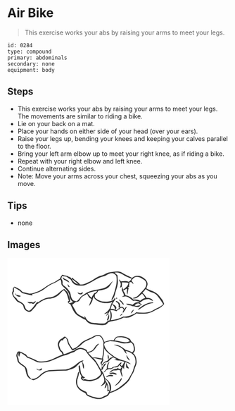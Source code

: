 # Air Bike
> This exercise works your abs by raising your arms to meet your legs.

``` 
id: 0284 
type: compound 
primary: abdominals 
secondary: none 
equipment: body 
``` 

## Steps

 - This exercise works your abs by raising your arms to meet your legs. The movements are similar to riding a bike.
 - Lie on your back on a mat.
 - Place your hands on either side of your head (over your ears).
 - Raise your legs up, bending your knees and keeping your calves parallel to the floor.
 - Bring your left arm elbow up to meet your right knee, as if riding a bike.
 - Repeat with your right elbow and left knee.
 - Continue alternating sides.
 - Note: Move your arms across your chest, squeezing your abs as you move.

## Tips

 - none

## Images

<svg width="277pt" height="125pt" viewBox="0 0 277 125" xmlns="http://www.w3.org/2000/svg">
  <g fill="#FFF">
    <path d="M0 0h277v125H0V0m175.92 24.34c-6.01.32-10.65 4.8-16.41 6.06-7.12 1.77-12.57 6.86-18.95 10.13-5.38 2.11-10.6 5.59-16.64 4.83-3.46-4.92-9.43-7.09-13.08-11.73-.55.68-1.01 1.42-1.55 2.1-1-1.6-2.02-3.67-4.34-3.27-3.23-2.82-7.7-1.76-11.24-3.75-1.99 2.01-3.26 4.52-4.12 7.19-4.19 1.46-7.2 5.06-11.52 6.29-9.02 3.34-15.93 10.38-24.55 14.43-5.1 1.68-10.04 4.35-15.53 4.32-3.42-.54-6.68-1.84-10.13-2.25-2.69-.32-3.91-3.07-5.93-4.51-3.1-1.98-6.32-3.81-9.79-5.07-2.79 1.27-3.25 4.13-2.73 6.89-.9 1.77-2.04 3.78-1.07 5.78.86 4.45 4.37 7.41 6.9 10.92 2.64 3.33 7.33 3.76 10.21 6.84 2.57 1.97 1.7 5.79 3.94 7.99 2.31 2.71 5.88 5.12 9.6 4.17 1.73-.34 2.75-1.9 3.84-3.13 2.4-3 5.69-5.39 7.01-9.14 6.28-4.03 12.47-9.03 20.15-9.84 5.54-.04 11.03-1.82 15.59-4.96 4-2.67 6.51-6.96 10.43-9.73 6.33 4.33 6.62 12.41 9.2 18.91-.46-.11-1.38-.32-1.84-.43.05 1.35.1 2.7.14 4.05.92-1.1 2.01-2.03 3.3-2.68.64-5.06-1.88-10.16-3.59-14.91-1.04-3.09-4.45-4.25-6.06-6.93-3.29 1.59-6.23 3.78-8.85 6.32-3.94 3.82-8.88 6.66-14.23 7.9-8.06.04-15.48 3.96-21.81 8.65-.25-.26-.75-.77-.99-1.03-5.02 4.8-7.6 12.13-14.16 15.19-1.79-.23-3.6-.89-4.87-2.23-2.33-2.3-2.41-5.87-4.24-8.49-2.3-2.56-5.28-4.42-8.41-5.79-2.72-.84-3.1-4.13-5.36-5.55-3.36-2.21-6-7.28-2.94-10.75-.23-2.28-.27-4.56-.07-6.84 2.97 1.53 5.83 3.29 8.72 4.97 2.55 1.54 4.07 4.67 7.18 5.28 5.17 1.18 10.29 2.57 15.5 3.56-.14-.48-.41-1.45-.55-1.94 7.14-1.98 14.42-4.15 20.44-8.64 5.21-3.98 10.58-7.86 16.71-10.32 4.07-1.54 7.42-4.36 11.28-6.3 2.32 3.12.31 7.53 3.02 10.49 3.91 4.12 8.83 7.63 11.07 13.04 1.37 2.91 1.12 6.29 2.59 9.17.9 2.33 2.96 3.82 4.61 5.59-2.39 1.28-5.05 1.66-7.6 2.46.75.32 2.23.98 2.97 1.3 3.69 6.47 5.76 14.49 12.19 18.94 4.51 2.74 9.04 5.51 13.89 7.62 2.18 3.16 5.2 5.89 8.92 7.04 3.89 1.07 7.98.8 11.95 1.39 4.24.49 8.63 1.22 12.83.09 2.44-.64 3.7-3 5.52-4.52 4.47-1.85 9.35-2.16 14.03-3.16 4.05-1.06 7.95-2.69 11.63-4.68 4.1.24 8.58.8 12.29-1.38 3.21-1.96 6.92-3.16 9.66-5.84 5.61 1.03 11.34.71 17 .41 6.75-.73 12.57-4.36 18.43-7.46 4.72-1.8 8.84-4.92 11.97-8.87-1.25-2.68-1.98-5.67-3.9-7.99-3.21-3.8-5.92-8.2-10.28-10.82-4.92-3.64-11.1-4.72-16.33-7.79.87-2.34 1.82-4.69 2.2-7.17-.18-4.88-3.8-8.8-7.81-11.15-5.39-4.09-13.65-4.27-18.62.6-5.61-3.18-11.7-5.44-17.12-8.97-6.07-3.49-13.17-1.27-19.7-.9M13.58 62.37c2.2 2.23 6.38 5.8 9.27 2.78-2.43-1.6-5.47-1.69-8.17-2.6-.16-.75-.49-2.25-.66-3.01-.15.94-.29 1.89-.44 2.83M43.85 76.2c-3.05-1.92-6.38-.08-9.63-1.51 1.22 2.64 3.94 3.32 6.59 2.57 1.02.47 2.06.93 3.1 1.38 2.27-1.1 3.98-3.03 4.87-5.37-1.72.84-3.32 1.89-4.93 2.93z"/>
    <path d="M182.82 25.26c5.08-1.1 10.17.54 14.34 3.43 4.68 3 9.82 5.1 15.08 6.82-1.7 1.91-3.16 4.14-5.53 5.28-4.11-2.13-8.76-.86-13.15-.92-1.01-1.22-2.04-2.48-3.56-3.08.9 2.13 2.2 4.07 3.03 6.23.98 2.69-.51 5.36-1 7.98 1-.61 2.01-1.23 3.01-1.86.15 1.97.67 3.96-.05 5.9 1.75 2.86 3.24 5.89 4.06 9.17-1.35.77-2.75 1.45-4.09 2.23 3.21-.23 6.59-1.58 9.68-.03 3.88 1.53 6.69 4.69 10.08 6.99 3.42-1.21 6.93.9 10.41.99-.51.33-1.53.99-2.05 1.32-3.8-.57-6.91 1.84-9.56 4.21-3.55-1.32-7.34-1.85-11.12-1.78 2.73 2.96 7.33 1.97 10.55 4.17 3.41-.29 6.57 1.38 9.96 1.37 1.96-.16 3.32-1.91 4.95-2.79-3.71-.28-7.31 1.74-10.99.22 1.69-2.11 3.97-3.48 6.69-3.71 1.96 1.26 3.85 2.91 6.33 2.89-1.35-1.55-3-2.76-4.72-3.87 2.84-1.12 5.02-3.32 7.64-4.79 2.6-.97 5.39-1.54 8.16-1.58 2.75.63 5.02 2.39 7.47 3.69-1.21-4.8-6.82-5.47-10.96-5.61-2.13-3.03-3.83-6.53-7.26-8.34 2.07-2.14 4-4.39 5.78-6.77 3.35 2.62 7.03 4.91 11.16 6.06 3.22.85 6.1 2.76 8.38 5.16 3.69 4.7 7.26 9.5 10.22 14.71-4.01 4.37-9.7 6.12-14.75 8.82-8.97 6.61-20.88 6.23-31.38 4.8-1 .95-1.92 2-3.08 2.77-5.96 2.41-11.98 5.33-18.6 4.66-6.78 3.31-14.01 5.71-21.6 6.19 2.57-5.49 2.39-12.03-.82-17.23 3.63-.22 7.16.6 10.5 1.97 1-1 1.99-2 2.99-3 .5-.08 1.5-.23 2-.31.93-2.32 3-2.96 5.31-2.57.77 1.11 1.56 2.21 2.33 3.33-.94 1.65-2.5 3.4-1.49 5.41 2.53-3.41 4.87-7 6.76-10.81-1.81.99-3.91 2.19-4.08 4.52-1.21-1.71-2.21-4.56-4.75-4.3-.73.09-2.19.28-2.92.37-.11-2.63.45-6.06-2.14-7.72-1.59-1.1-3.42-3.48-5.44-1.84 1.71 1.57 4.27 2.61 4.95 5.03.71 1.75.13 3.66.04 5.46.7.03 2.09.07 2.79.09-2.13 1.18-4.44 2.21-5.73 4.4-3.41-1.33-6.94-2.49-10.66-2.18.96-2.52 1.77-5.09 2.46-7.69 2.34 2.08 4.57 4.37 4.97 7.64.74 3.25 3.14-1.19 2.25-2.66-.95-3.01-4.08-4.56-6.91-5.34 1.85-3.04 3.92-5.93 5.76-8.97-.51-.69-1.53-2.06-2.04-2.74 1.23 3.12-2.11 4.88-4.4 5.83-9.66 3.19-22.01 2.5-29.04-5.69.11-1.71.27-3.42.42-5.13 2.49-1.26 4.41-3.42 5.39-6.03 6.42-1.27 13.77-1.55 18.56-6.65 2.28-3.35 4.71-6.63 6.51-10.28-4.81 4.86-9.33 10.48-16.09 12.7-10.72 3.08-23.05 2.72-32.21 9.94-2.91 1.98-6.12 3.75-8.15 6.73-1.47 2.24-3.38 4.11-5.59 5.62-2.61-.71-5.94-.92-7.23-3.75-3.06-4.12-2.03-9.77-5.05-13.89-2.28-3.08-4.75-6.12-7.94-8.3-1.68-1.27-4.01-2.7-3.54-5.18.38-2.64-.26-5.18-2.08-7.17.3-1.57.61-3.15 1.21-4.63 2.55.16 5.11.39 7.62.89 2.29 1.74 4.59 3.48 7.11 4.91 1.68 2.29 2.46 5.32 5.01 6.92 4.76 4.33 11.59 3.26 17.47 3.1 10.29-2.98 18.68-10.21 28.63-14 3.62-1.41 7.7-1.72 10.91-4.09 3.58-2.18 8.71-4.23 12.46-1.31 1.57 1.05 3.31 2.32 3.52 4.37 1.6 10.41-1.81 20.63-4.79 30.46-1.17 3.34-3.55 6.27-3.6 9.95 3.12-2.69 5-6.53 5.92-10.5 1.86-7.23 5.12-14.27 5.01-21.86-.25-3.47-.67-6.93-.73-10.41-1.7-1.4-3.33-2.88-4.97-4.34M99.67 38.53c1.85 1.46 3.85 2.75 6.08 3.56-1.77-5.48-8.46-4.97-11.35-9.21.07 3.01 2.34 5.25 5.27 5.65m2.72 6.36c.46 1.42.97 2.83 1.51 4.22.63.17 1.89.53 2.52.7-1.07-1.84-2.24-3.7-4.03-4.92m17.26 13.95c1.32 4.39 9.18 5.09 9.06-.4-1.54.65-3.04 1.36-4.55 2.07-1.48-.62-2.98-1.19-4.51-1.67m65.9 9.08c-.35 1.41.17 1.97 1.55 1.69.32-1.38-.19-1.95-1.55-1.69m4.02 2.92c2.07 2.51 4.68 4.55 6.46 7.31.49 1.36 1.91 1.13 3.05 1.2-2.51-3.44-5.01-7.59-9.51-8.51m32.55 17.61c1.32-.37 2.71-.64 3.85-1.47 6.68-4.66 13.82-9.57 22.26-9.94.16-.35.48-1.03.64-1.37-10.35-.18-19.72 5.64-26.75 12.78m-11.64 6.51c2.39-1.76 4.26-4.15 5.31-6.94-2.63 1.5-4.73 3.91-5.31 6.94m-18.56 4.03c2.22-.71 3.91-2.35 4.75-4.53-2 1.02-3.78 2.47-4.75 4.53z"/>
    <path d="M211.43 39.18c2.18-3.25 5.15-7.06 9.53-6.7 4.97-.12 9.08 3 12.97 5.67 1.63 1.5 3.24 3.49 3.06 5.85.3 4.72-2.97 8.67-6.09 11.83-3.37 2.96-5.85 6.83-9.47 9.52-2.37 1.93-5.67 1.92-8.13 3.71 6.71 1.31 11.81-3.98 16.19-8.18 2.65 1.76 4.1 4.62 5.57 7.33-3.15.94-6.03 2.57-8.45 4.78-3.04-1.44-6.35-2.39-9.75-2.05-2.53.66-3.89-1.96-5.66-3.21-2.85-2.04-6.18-3.45-9.65-3.97-.86-2.92-2.15-5.73-4.26-7.96a36.74 36.74 0 0 0 5.86-3.31c.42.54.84 1.09 1.26 1.64-1.15 2.82-.68 5.83.29 8.61.61-3.68 1.07-7.4 2.12-11.01-.43-.72-.85-1.45-1.26-2.19l2.25.31c-.53-2.92-.17-5.88.71-8.69.77.06 2.31.17 3.08.23.98 1.16 1.92 2.5 3.58 2.67-.79-1.95-2.05-3.65-3.75-4.88zM110.01 35.88c3.58 3.06 7.67 5.63 10.68 9.31-4.79-1.42-8.9-4.45-10.68-9.31z"/>
    <path d="M195.22 41.9c3.78-.12 7.57.09 11.3.75-.63 5.2-4.95 8.62-8.92 11.46-.74-1.84-1.53-3.64-2.4-5.42.22-2.26.24-4.53.02-6.79zM136.96 60.48c5.12-2.44 10.73-3.62 16.32-4.44-1.27 1.58-2.21 4.13-4.68 3.84-2 2.54-3.81 5.24-5.09 8.22-2.48-2.28-4.56-4.93-6.55-7.62z"/>
    <path d="M128.02 65.78c2.64-1.58 5.46-2.83 8.12-4.37 1.29 3.78 3.64 7.13 7.37 8.82-1.53 3.95-3.32 7.81-4.36 11.93 4.08-4.39 7.1-10.3 7.18-16.38 2.96 6.07 9.44 9.23 15.74 10.65 5.78 1.01 12.06 1.17 17.38-1.71-2.68 3.24-3.5 7.37-4.91 11.21-2.13 4.07-5.81 7.02-9.57 9.53 2.67-.1 5.05-1.26 7-3.09-1.42 2.19-2.78 4.43-3.88 6.8 3.48-1.99 4.72-5.96 6.86-9.1 1.1 5.72 2.22 12.43-1.72 17.37-.56-.47-1.1-.96-1.63-1.45 2.55-3.1 2.24-7.18 1.4-10.84-.65 3.77-2.04 7.33-3.17 10.96l2.11.39c-1.79 1.89-3.55 4.12-6.09 4.99-5.17.76-10.4-.08-15.58-.47-3.9-.4-8.13-.44-11.33-3.06-3.71-1.92-5.21-5.94-7.28-9.29.01.91.02 2.72.03 3.62-4.47-3.7-11.14-4.55-14.24-9.88-2.39-4.2-4.65-8.49-7.14-12.64 2.12-1.16 3.94-2.75 5.67-4.42 2.16-.28 4.65-.33 6.3-1.96 1.85-2.58 2.94-5.83 5.74-7.61z"/>
  </g>
  <g fill="#333">
    <path d="M175.92 24.34c6.53-.37 13.63-2.59 19.7.9 5.42 3.53 11.51 5.79 17.12 8.97 4.97-4.87 13.23-4.69 18.62-.6 4.01 2.35 7.63 6.27 7.81 11.15-.38 2.48-1.33 4.83-2.2 7.17 5.23 3.07 11.41 4.15 16.33 7.79 4.36 2.62 7.07 7.02 10.28 10.82 1.92 2.32 2.65 5.31 3.9 7.99-3.13 3.95-7.25 7.07-11.97 8.87-5.86 3.1-11.68 6.73-18.43 7.46-5.66.3-11.39.62-17-.41-2.74 2.68-6.45 3.88-9.66 5.84-3.71 2.18-8.19 1.62-12.29 1.38-3.68 1.99-7.58 3.62-11.63 4.68-4.68 1-9.56 1.31-14.03 3.16-1.82 1.52-3.08 3.88-5.52 4.52-4.2 1.13-8.59.4-12.83-.09-3.97-.59-8.06-.32-11.95-1.39-3.72-1.15-6.74-3.88-8.92-7.04-4.85-2.11-9.38-4.88-13.89-7.62-6.43-4.45-8.5-12.47-12.19-18.94-.74-.32-2.22-.98-2.97-1.3 2.55-.8 5.21-1.18 7.6-2.46-1.65-1.77-3.71-3.26-4.61-5.59-1.47-2.88-1.22-6.26-2.59-9.17-2.24-5.41-7.16-8.92-11.07-13.04-2.71-2.96-.7-7.37-3.02-10.49-3.86 1.94-7.21 4.76-11.28 6.3-6.13 2.46-11.5 6.34-16.71 10.32-6.02 4.49-13.3 6.66-20.44 8.64.14.49.41 1.46.55 1.94-5.21-.99-10.33-2.38-15.5-3.56-3.11-.61-4.63-3.74-7.18-5.28-2.89-1.68-5.75-3.44-8.72-4.97-.2 2.28-.16 4.56.07 6.84-3.06 3.47-.42 8.54 2.94 10.75 2.26 1.42 2.64 4.71 5.36 5.55 3.13 1.37 6.11 3.23 8.41 5.79 1.83 2.62 1.91 6.19 4.24 8.49 1.27 1.34 3.08 2 4.87 2.23 6.56-3.06 9.14-10.39 14.16-15.19.24.26.74.77.99 1.03 6.33-4.69 13.75-8.61 21.81-8.65 5.35-1.24 10.29-4.08 14.23-7.9 2.62-2.54 5.56-4.73 8.85-6.32 1.61 2.68 5.02 3.84 6.06 6.93 1.71 4.75 4.23 9.85 3.59 14.91-1.29.65-2.38 1.58-3.3 2.68-.04-1.35-.09-2.7-.14-4.05.46.11 1.38.32 1.84.43-2.58-6.5-2.87-14.58-9.2-18.91-3.92 2.77-6.43 7.06-10.43 9.73-4.56 3.14-10.05 4.92-15.59 4.96-7.68.81-13.87 5.81-20.15 9.84-1.32 3.75-4.61 6.14-7.01 9.14-1.09 1.23-2.11 2.79-3.84 3.13-3.72.95-7.29-1.46-9.6-4.17-2.24-2.2-1.37-6.02-3.94-7.99-2.88-3.08-7.57-3.51-10.21-6.84-2.53-3.51-6.04-6.47-6.9-10.92-.97-2 .17-4.01 1.07-5.78-.52-2.76-.06-5.62 2.73-6.89 3.47 1.26 6.69 3.09 9.79 5.07 2.02 1.44 3.24 4.19 5.93 4.51 3.45.41 6.71 1.71 10.13 2.25 5.49.03 10.43-2.64 15.53-4.32 8.62-4.05 15.53-11.09 24.55-14.43 4.32-1.23 7.33-4.83 11.52-6.29.86-2.67 2.13-5.18 4.12-7.19 3.54 1.99 8.01.93 11.24 3.75 2.32-.4 3.34 1.67 4.34 3.27.54-.68 1-1.42 1.55-2.1 3.65 4.64 9.62 6.81 13.08 11.73 6.04.76 11.26-2.72 16.64-4.83 6.38-3.27 11.83-8.36 18.95-10.13 5.76-1.26 10.4-5.74 16.41-6.06m6.9.92c1.64 1.46 3.27 2.94 4.97 4.34.06 3.48.48 6.94.73 10.41.11 7.59-3.15 14.63-5.01 21.86-.92 3.97-2.8 7.81-5.92 10.5.05-3.68 2.43-6.61 3.6-9.95 2.98-9.83 6.39-20.05 4.79-30.46-.21-2.05-1.95-3.32-3.52-4.37-3.75-2.92-8.88-.87-12.46 1.31-3.21 2.37-7.29 2.68-10.91 4.09-9.95 3.79-18.34 11.02-28.63 14-5.88.16-12.71 1.23-17.47-3.1-2.55-1.6-3.33-4.63-5.01-6.92-2.52-1.43-4.82-3.17-7.11-4.91-2.51-.5-5.07-.73-7.62-.89-.6 1.48-.91 3.06-1.21 4.63 1.82 1.99 2.46 4.53 2.08 7.17-.47 2.48 1.86 3.91 3.54 5.18 3.19 2.18 5.66 5.22 7.94 8.3 3.02 4.12 1.99 9.77 5.05 13.89 1.29 2.83 4.62 3.04 7.23 3.75 2.21-1.51 4.12-3.38 5.59-5.62 2.03-2.98 5.24-4.75 8.15-6.73 9.16-7.22 21.49-6.86 32.21-9.94 6.76-2.22 11.28-7.84 16.09-12.7-1.8 3.65-4.23 6.93-6.51 10.28-4.79 5.1-12.14 5.38-18.56 6.65-.98 2.61-2.9 4.77-5.39 6.03-.15 1.71-.31 3.42-.42 5.13 7.03 8.19 19.38 8.88 29.04 5.69 2.29-.95 5.63-2.71 4.4-5.83.51.68 1.53 2.05 2.04 2.74-1.84 3.04-3.91 5.93-5.76 8.97 2.83.78 5.96 2.33 6.91 5.34.89 1.47-1.51 5.91-2.25 2.66-.4-3.27-2.63-5.56-4.97-7.64-.69 2.6-1.5 5.17-2.46 7.69 3.72-.31 7.25.85 10.66 2.18 1.29-2.19 3.6-3.22 5.73-4.4-.7-.02-2.09-.06-2.79-.09.09-1.8.67-3.71-.04-5.46-.68-2.42-3.24-3.46-4.95-5.03 2.02-1.64 3.85.74 5.44 1.84 2.59 1.66 2.03 5.09 2.14 7.72.73-.09 2.19-.28 2.92-.37 2.54-.26 3.54 2.59 4.75 4.3.17-2.33 2.27-3.53 4.08-4.52-1.89 3.81-4.23 7.4-6.76 10.81-1.01-2.01.55-3.76 1.49-5.41-.77-1.12-1.56-2.22-2.33-3.33-2.31-.39-4.38.25-5.31 2.57-.5.08-1.5.23-2 .31-1 1-1.99 2-2.99 3-3.34-1.37-6.87-2.19-10.5-1.97 3.21 5.2 3.39 11.74.82 17.23 7.59-.48 14.82-2.88 21.6-6.19 6.62.67 12.64-2.25 18.6-4.66 1.16-.77 2.08-1.82 3.08-2.77 10.5 1.43 22.41 1.81 31.38-4.8 5.05-2.7 10.74-4.45 14.75-8.82-2.96-5.21-6.53-10.01-10.22-14.71-2.28-2.4-5.16-4.31-8.38-5.16-4.13-1.15-7.81-3.44-11.16-6.06a70.248 70.248 0 0 1-5.78 6.77c3.43 1.81 5.13 5.31 7.26 8.34 4.14.14 9.75.81 10.96 5.61-2.45-1.3-4.72-3.06-7.47-3.69-2.77.04-5.56.61-8.16 1.58-2.62 1.47-4.8 3.67-7.64 4.79 1.72 1.11 3.37 2.32 4.72 3.87-2.48.02-4.37-1.63-6.33-2.89-2.72.23-5 1.6-6.69 3.71 3.68 1.52 7.28-.5 10.99-.22-1.63.88-2.99 2.63-4.95 2.79-3.39.01-6.55-1.66-9.96-1.37-3.22-2.2-7.82-1.21-10.55-4.17 3.78-.07 7.57.46 11.12 1.78 2.65-2.37 5.76-4.78 9.56-4.21.52-.33 1.54-.99 2.05-1.32-3.48-.09-6.99-2.2-10.41-.99-3.39-2.3-6.2-5.46-10.08-6.99-3.09-1.55-6.47-.2-9.68.03 1.34-.78 2.74-1.46 4.09-2.23-.82-3.28-2.31-6.31-4.06-9.17.72-1.94.2-3.93.05-5.9-1 .63-2.01 1.25-3.01 1.86.49-2.62 1.98-5.29 1-7.98-.83-2.16-2.13-4.1-3.03-6.23 1.52.6 2.55 1.86 3.56 3.08 4.39.06 9.04-1.21 13.15.92 2.37-1.14 3.83-3.37 5.53-5.28-5.26-1.72-10.4-3.82-15.08-6.82-4.17-2.89-9.26-4.53-14.34-3.43m28.61 13.92c1.7 1.23 2.96 2.93 3.75 4.88-1.66-.17-2.6-1.51-3.58-2.67-.77-.06-2.31-.17-3.08-.23-.88 2.81-1.24 5.77-.71 8.69l-2.25-.31c.41.74.83 1.47 1.26 2.19-1.05 3.61-1.51 7.33-2.12 11.01-.97-2.78-1.44-5.79-.29-8.61-.42-.55-.84-1.1-1.26-1.64a36.74 36.74 0 0 1-5.86 3.31c2.11 2.23 3.4 5.04 4.26 7.96 3.47.52 6.8 1.93 9.65 3.97 1.77 1.25 3.13 3.87 5.66 3.21 3.4-.34 6.71.61 9.75 2.05 2.42-2.21 5.3-3.84 8.45-4.78-1.47-2.71-2.92-5.57-5.57-7.33-4.38 4.2-9.48 9.49-16.19 8.18 2.46-1.79 5.76-1.78 8.13-3.71 3.62-2.69 6.1-6.56 9.47-9.52 3.12-3.16 6.39-7.11 6.09-11.83.18-2.36-1.43-4.35-3.06-5.85-3.89-2.67-8-5.79-12.97-5.67-4.38-.36-7.35 3.45-9.53 6.7m-101.42-3.3c1.78 4.86 5.89 7.89 10.68 9.31-3.01-3.68-7.1-6.25-10.68-9.31m85.21 6.02c.22 2.26.2 4.53-.02 6.79.87 1.78 1.66 3.58 2.4 5.42 3.97-2.84 8.29-6.26 8.92-11.46-3.73-.66-7.52-.87-11.3-.75m-58.26 18.58c1.99 2.69 4.07 5.34 6.55 7.62 1.28-2.98 3.09-5.68 5.09-8.22 2.47.29 3.41-2.26 4.68-3.84-5.59.82-11.2 2-16.32 4.44m-8.94 5.3c-2.8 1.78-3.89 5.03-5.74 7.61-1.65 1.63-4.14 1.68-6.3 1.96-1.73 1.67-3.55 3.26-5.67 4.42 2.49 4.15 4.75 8.44 7.14 12.64 3.1 5.33 9.77 6.18 14.24 9.88-.01-.9-.02-2.71-.03-3.62 2.07 3.35 3.57 7.37 7.28 9.29 3.2 2.62 7.43 2.66 11.33 3.06 5.18.39 10.41 1.23 15.58.47 2.54-.87 4.3-3.1 6.09-4.99l-2.11-.39c1.13-3.63 2.52-7.19 3.17-10.96.84 3.66 1.15 7.74-1.4 10.84.53.49 1.07.98 1.63 1.45 3.94-4.94 2.82-11.65 1.72-17.37-2.14 3.14-3.38 7.11-6.86 9.1 1.1-2.37 2.46-4.61 3.88-6.8-1.95 1.83-4.33 2.99-7 3.09 3.76-2.51 7.44-5.46 9.57-9.53 1.41-3.84 2.23-7.97 4.91-11.21-5.32 2.88-11.6 2.72-17.38 1.71-6.3-1.42-12.78-4.58-15.74-10.65-.08 6.08-3.1 11.99-7.18 16.38 1.04-4.12 2.83-7.98 4.36-11.93-3.73-1.69-6.08-5.04-7.37-8.82-2.66 1.54-5.48 2.79-8.12 4.37z"/>
    <path d="M99.67 38.53c-2.93-.4-5.2-2.64-5.27-5.65 2.89 4.24 9.58 3.73 11.35 9.21-2.23-.81-4.23-2.1-6.08-3.56zM102.39 44.89c1.79 1.22 2.96 3.08 4.03 4.92-.63-.17-1.89-.53-2.52-.7-.54-1.39-1.05-2.8-1.51-4.22zM119.65 58.84c1.53.48 3.03 1.05 4.51 1.67 1.51-.71 3.01-1.42 4.55-2.07.12 5.49-7.74 4.79-9.06.4zM13.58 62.37c.15-.94.29-1.89.44-2.83.17.76.5 2.26.66 3.01 2.7.91 5.74 1 8.17 2.6-2.89 3.02-7.07-.55-9.27-2.78zM185.55 67.92c1.36-.26 1.87.31 1.55 1.69-1.38.28-1.9-.28-1.55-1.69zM189.57 70.84c4.5.92 7 5.07 9.51 8.51-1.14-.07-2.56.16-3.05-1.2-1.78-2.76-4.39-4.8-6.46-7.31zM43.85 76.2c1.61-1.04 3.21-2.09 4.93-2.93-.89 2.34-2.6 4.27-4.87 5.37-1.04-.45-2.08-.91-3.1-1.38-2.65.75-5.37.07-6.59-2.57 3.25 1.43 6.58-.41 9.63 1.51zM222.12 88.45c7.03-7.14 16.4-12.96 26.75-12.78-.16.34-.48 1.02-.64 1.37-8.44.37-15.58 5.28-22.26 9.94-1.14.83-2.53 1.1-3.85 1.47zM210.48 94.96c.58-3.03 2.68-5.44 5.31-6.94-1.05 2.79-2.92 5.18-5.31 6.94zM191.92 98.99c.97-2.06 2.75-3.51 4.75-4.53-.84 2.18-2.53 3.82-4.75 4.53z"/>
  </g>
</svg>

<svg width="277pt" height="125pt" viewBox="0 0 277 125" xmlns="http://www.w3.org/2000/svg">
  <g fill="#FFF">
    <path d="M0 0h277v125H0V0m148.42 7.47c-5.71 3.53-12.18 5.58-18.08 8.75-4.95 2.58-8 7.51-12.64 10.51-1.98 1.47-4.4 2.1-6.62 3.09-2.36-4.27-6.01-7.98-6.98-12.9-.47-3.55-3.08-6.4-5.98-8.24-1.71.75-3.18 1.91-4.62 3.06-4.62 1.49-7.69 6.45-7.55 11.19 1.26 4.64 2.14 10 6.55 12.79.53 1.27 1.06 2.53 1.59 3.8-9.9 3.25-18.72 9.65-29.24 11.04-5.09.53-10.68 1.55-15.34-1.2-4.42-2.58-9.29-4.17-14.03-6.04-1.85-.64-2.62-2.63-3.8-4.04-3.78-2.1-7.51-4.34-11.74-5.43l-2.64.8c-.96 2.8-3.1 5.81-1.56 8.8 1.06 2.36 1.11 4.96 1.76 7.43 2.35 5.14 8.16 6.89 11.88 10.71 2.52 5.1 1.99 11.47 5.78 16.03 2.08 3.01 5.82 3.79 8.84 5.51 4.46-.95 8.29-3.53 11.78-6.35 4.46-4.78 10.44-8.75 17.18-8.95 9.03-.41 18.06-1.27 27.11-1.01 2.58-.2 4.96-1.28 7.39-2.1 3.51-1.29 7.35-2.34 9.99-5.18 3.2-2.53 5.28-6.25 9.12-7.98 2.67 3.61 1 8.67 3.69 12.12.9-4.26.36-8.78-2.87-11.95.88-.78 1.75-1.58 2.58-2.43-4.63.16-8.38 3.11-11.76 5.97-5.5 4.59-11.94 8.4-19.09 9.55-8.86-.08-17.7.61-26.54 1.05-6.77.71-12.98 4.3-17.71 9.1-3.72 3.68-8.84 6.54-14.24 5.76-2-2.4-4.68-4.48-5.47-7.65-1.43-4.08-1.08-8.88-3.85-12.41-3.09-3.34-7.42-5.21-10.64-8.4-1.53-1.28-1.29-3.35-1.59-5.12-.22-2.17-1.75-3.97-1.92-6.16.03-1.9.93-3.63 1.59-5.36-.08 2.6-.44 5.39 1.56 7.41.51-2.36.9-4.79 2.15-6.91 4.16 2.42 8.41 4.84 11.49 8.63 6.4 1.44 11.76 5.63 17.95 7.65 6.63 1.07 13.48.35 19.95-1.34 6.76-2.18 13.14-5.36 19.62-8.23 5.14-2.23 10.88-2.8 15.81-5.57 2.28-1.28 4.95-1.56 7.3-2.67 2.16-1.38 4.02-3.31 6.57-4 3.83-1.41 8.03-.12 11.45 1.78 2.34 2.37 3.89 5.39 6.13 7.87 3.59 4.75 8.62 8.2 11.92 13.19 2.39 3.63 4.24 7.59 6.5 11.3 1.31 2.58 3.35 5.6 2.01 8.56-2.36 2.64-5.17 4.9-8.13 6.82-5.47 2.59-12 3.39-17.76 1.22-1.31-.7-2.56.14-3.61.88-1.05-1.03-2.33-2.01-2.36-3.61.43.45 1.28 1.36 1.71 1.82 1.22-.76 2.46-1.48 3.66-2.26-2.01-.8-4.19-1.68-5.16-3.78-3.69-4.98-2.19-11.57-4.53-17.09-.53.62-1.06 1.24-1.58 1.87.41 2.57.73 5.16.95 7.76.25 3.52 2.39 6.47 4.03 9.46-.48 1.13-.87 2.28-1.17 3.46 1.33 1.97 3.26 3.95 5.8 4.05 3.33.26 6.63.92 9.97.98 3.79-.59 7.54-1.48 11.1-2.88 4.47-1.89 7.91-5.64 10.08-9.92 1.61 4.61 4.49 9.79 2.32 14.68-1.52 2.42-3.8 4.23-5.62 6.41 4.11-.93 7.29-3.59 9.28-7.26-.08 3.78-1.45 7.32-2.41 10.93 2.87-.98 3.1-4.22 4.28-6.55.91 3.83.69 7.79.49 11.69 1.06-.36 2.16-.66 3.29-.56-1.4 2.74-2.47 6.59-5.8 7.58-4.06 1.26-7.47 4.61-11.95 4.32-6.73-1.14-13.6-2.53-19.57-6-.8-1.31-1.07-2.84-1.53-4.28-4.79-2.27-10.28-4.03-13.5-8.52-2.67-3.44-2.73-8.15-2.17-12.27 1.46-4.51 3.19-9.04 2.82-13.89-2.73 1.96-1.85 5.76-3.22 8.5-2.51 5.64-2.78 12.48.51 17.87 2.85 5.22 8.29 8 13.54 10.23 1.11 2.19 2.49 4.43 4.97 5.22 7.01 2.79 14.51 6.11 22.22 4.54 3.44-1 6.4-3.2 9.81-4.32 2.74-.88 3.28-4.27 5.51-5.74 12-3.17 22.56-10.58 30.86-19.68 3.2-3.71 4.21-8.69 7.09-12.61 2.26-3.01 3.07-6.72 4.1-10.26 1.28-3.25 3.1-6.46 2.92-10.07-.24-5.37-1.23-11.58-6.05-14.83.32-.38.95-1.14 1.27-1.52 3.52-3.87 1.63-9.38.24-13.74-.51-2.21-2.63-3.33-4.24-4.66-.95-1.63-1.7-3.43-3.07-4.76-6.14-4.11-13.87-5.04-21.04-3.74-3.18.8-4.91 3.81-6.46 6.43-5.46-1.43-10.56.94-15.6 2.66-1.59-4.06-3.19-8.58-6.95-11.15-3.18-1.52-7.01-.71-10.08.74M49.79 64.35c2.6 1.8 5.66 2.73 8.66 1.28.15-.77.44-2.33.59-3.1-1.76.96-3.52 1.92-5.3 2.84-1.35-.68-2.7-1.35-4.05-2.03.03.25.07.76.1 1.01z"/>
    <path d="M149.22 9.14c2.66-1.55 6.26-2.39 8.94-.42 3.07 1.25 3.66 4.8 4.99 7.46 1.13 2.08.49 4.43.53 6.66.64 7.8-.7 15.6-2.2 23.23-5.35-.68-10.6-2.49-16.07-1.6-2.73-2.57-5.26-5.31-7.8-8.06 3.2-.61 6.49-1.46 8.96-3.72 3.05-2.06 4.25-5.73 6.83-8.24 1.12-1.15 2.2-2.33 3.09-3.68-6.75 1.43-7.72 9.64-13.47 12.45-2.01 1.14-4.38 1.33-6.58 1.85-.48-1.22-.94-2.44-1.39-3.67-3.16-1.68-6.49-3.39-10.14-3.51-3.14-.21-5.87 1.56-8.74 2.52 1.98-1.79 4.15-3.35 6.37-4.84 3.5-2.32 5.83-6.07 9.56-8.08 5.62-2.96 11.69-5.02 17.12-8.35zM182.49 15.44c1.79-2.11 3.13-5.66 6.47-5.42 6.89-.5 15.52.05 19.69 6.4-8.39 4.75-17.43-.84-26.16-.98zM94.75 15.13c.76-2.33 2.61-3.73 4.88-4.44 2.89 3.66 2.47 8.68 5.09 12.47 2.02 2.93 3.89 5.95 5.66 9.04 1.14-.38 3.42-1.14 4.56-1.53l-.25-.99c.6.4 1.2.8 1.8 1.21-2.72 1.84-5.87 2.65-8.97 3.58-3.71 1.71-7.45 3.36-11.42 4.39-.55-2.41-1.75-4.6-3.74-6.1-2.4-1.69-2.38-4.86-3.6-7.29-1.79-3.66.57-7.74 3.24-10.25.69-.02 2.06-.07 2.75-.09z"/>
    <path d="M166.72 18.6c2.81-.53 5.52-1.48 8.31-2.11 5.98.35 12.05.86 17.75 2.82 5.66 1.85 11.7 1.3 17.26-.53 4.44 1.21 5.13 6.4 5.62 10.25.47 3.21-1.64 5.73-3.94 7.62l.62-1.28c-3.28-2.09-7.06-2.97-10.7-4.09-5.78-4.33-12.29-9.6-20.02-8.48 5.59 1.75 11.66 3.21 15.71 7.82 1.91 2.73 3.43 5.84 6.24 7.79-.57-1.62-1.21-3.22-1.82-4.82 5.56.29 10.53 3.46 14.21 7.44 2.72 5.21 3.64 11.72 1.03 17.17-2.05 3.93-2.14 8.56-4.49 12.35-2.99 4.95-5.07 10.6-9.4 14.61-8.14 7.5-16.97 14.82-27.83 17.91 2.5-4.94 2.17-10.88-.55-15.64-2.18-3.09-5.06-5.62-8.08-7.87-1.42-4.76-2.9-9.81-6.52-13.4 1.6-.97 3.48-1.99 3.3-4.18 2.01-2.31 3.52-4.99 5.23-7.51-3.76.1-5.2 3.66-5.63 6.83-.48-.65-1.44-1.97-1.92-2.63-.18 2.34-.3 4.71-.98 6.98-4.61-6.93-7.85-14.75-13.86-20.7 5.31.79 10.36 2.74 15.75 3.13-1.02 1.88-2.09 3.73-3.34 5.47.77 1.78 1.68 3.49 2.66 5.16 1.05-1.43 2.04-2.91 3.23-4.24 2.17-2.71 6.69-1.23 8.64-4.23 1.93-2.81 4.76-4.77 7.89-6.06 1.69.98 3.4 1.93 5.11 2.88-1.42.44-2.83.91-4.24 1.39 3.32.37 6.57 1.54 9.94 1.25 2.72.65 5.43 1.39 8.18 1.96-2.26 2.06-2.63 5.49-5.19 7.22-.87-.75-1.62-1.6-2.24-2.55.73-.92 1.46-1.85 2.17-2.78-.86-1.36-1.93-.15-2.76.5-1.58 1.41-2.65 3.31-4.38 4.57-3.61 1.18-7.76 1.19-10.62 4.04-1.9-.03-3.79-.03-5.68-.05-.05-3.88 1.14-7.53 2.84-10.97-3.9 2.66-4.84 7.4-4.61 11.83-1.92 2.12-4 4.11-5.77 6.36 1.8-.48 3.4-1.37 4.06-3.22 2.12-1.52 4.45-2.85 7.17-2.37 2.79.57 4.68-1.8 6.88-3.02 2.53.26 4.96-.53 7.36-1.21.51-.94 1.02-1.87 1.55-2.8 1.27 1.29 2.6 2.52 3.98 3.69-.77 1.14-1.56 2.29-2.33 3.43-1.92-.63-3.64-1.69-5.37-2.69.11.51.34 1.52.45 2.03-5.53-.51-10.79 2.31-13.76 6.92 2.41-.74 4.16-2.6 6.2-3.97 2.96-.47 6.09.06 8.91-1.23.84.16 2.52.46 3.36.62.27 3.69 1.94 7.04 2.84 10.59.35-.04 1.07-.13 1.43-.17-.48-2.51-1.29-4.94-1.92-7.42-.3-2.87 1.08-5.55 2.21-8.1.67 1.16 1.35 2.32 2.06 3.46.06-4.21.62-8.44 2.68-12.18 3.01 1.37 5.93 3.03 9.2 3.68-3.96-4.28-9.88-5.65-15.27-7.21-6.56-1.79-12.72-5-17.87-9.46-6-4.02-11.21-9.94-12.73-17.16.47-1.21 1.16-2.31 1.79-3.44m36.35 21.45c-.13 4.05 2.23 8.02 6.1 9.44-2.01-3.16-4.13-6.25-6.1-9.44m-.6 13.43c-.23 2.63-.04 5.27.17 7.9 1.43 1.08 3.04 1.81 4.88 1.49-2.3-2.79-3.53-6.17-5.05-9.39m-29.13 18.96c2.44-.02 4.99-.74 7.4-.02 2.02.44 4.2 2.03 6.06.29-3.7-3.18-9.81-3.97-13.46-.27m-5.17 5.4c2.39.11 4.45-1.88 6.91-1.6 1.83-.29 4.74 1.42 5.35-1.18-3.68-2.47-10.1-.45-12.26 2.78m26.65.83c-2.55 3.46-4.69 7.29-7.93 10.19-1.4 1.26-2.76 2.57-3.89 4.08 4.69-1.91 8.18-5.84 11.08-9.86 1.04-1.25.73-2.92.74-4.41z"/>
    <path d="M165.22 28.93c3.22 6.52 9.87 9.9 15.02 14.61-2.09.76-4.52.94-6.23 2.51-1.94 1.68-3.19 4.4-5.99 4.8-3.32.73-5.1 3.91-7.35 6.12-.19-4.03 4.43-7.52 2.33-11.37 1.75-5.37 2.04-11.06 2.22-16.67m6.03 10.18c-.39 2.89-.17 5.83.9 8.56 1.62-2.63 1.02-6.24-.9-8.56zM166.84 80.88c6.21 4.56 8.89 12.46 7.22 19.93-.6-.69-1.19-1.38-1.78-2.08-.01-2.95.28-6.11-1.16-8.81-1.63-2.94-4.18-5.44-4.28-9.04z"/>
  </g>
  <g fill="#333">
    <path d="M148.42 7.47c3.07-1.45 6.9-2.26 10.08-.74 3.76 2.57 5.36 7.09 6.95 11.15 5.04-1.72 10.14-4.09 15.6-2.66 1.55-2.62 3.28-5.63 6.46-6.43 7.17-1.3 14.9-.37 21.04 3.74 1.37 1.33 2.12 3.13 3.07 4.76 1.61 1.33 3.73 2.45 4.24 4.66 1.39 4.36 3.28 9.87-.24 13.74-.32.38-.95 1.14-1.27 1.52 4.82 3.25 5.81 9.46 6.05 14.83.18 3.61-1.64 6.82-2.92 10.07-1.03 3.54-1.84 7.25-4.1 10.26-2.88 3.92-3.89 8.9-7.09 12.61-8.3 9.1-18.86 16.51-30.86 19.68-2.23 1.47-2.77 4.86-5.51 5.74-3.41 1.12-6.37 3.32-9.81 4.32-7.71 1.57-15.21-1.75-22.22-4.54-2.48-.79-3.86-3.03-4.97-5.22-5.25-2.23-10.69-5.01-13.54-10.23-3.29-5.39-3.02-12.23-.51-17.87 1.37-2.74.49-6.54 3.22-8.5.37 4.85-1.36 9.38-2.82 13.89-.56 4.12-.5 8.83 2.17 12.27 3.22 4.49 8.71 6.25 13.5 8.52.46 1.44.73 2.97 1.53 4.28 5.97 3.47 12.84 4.86 19.57 6 4.48.29 7.89-3.06 11.95-4.32 3.33-.99 4.4-4.84 5.8-7.58-1.13-.1-2.23.2-3.29.56.2-3.9.42-7.86-.49-11.69-1.18 2.33-1.41 5.57-4.28 6.55.96-3.61 2.33-7.15 2.41-10.93-1.99 3.67-5.17 6.33-9.28 7.26 1.82-2.18 4.1-3.99 5.62-6.41 2.17-4.89-.71-10.07-2.32-14.68-2.17 4.28-5.61 8.03-10.08 9.92-3.56 1.4-7.31 2.29-11.1 2.88-3.34-.06-6.64-.72-9.97-.98-2.54-.1-4.47-2.08-5.8-4.05.3-1.18.69-2.33 1.17-3.46-1.64-2.99-3.78-5.94-4.03-9.46-.22-2.6-.54-5.19-.95-7.76.52-.63 1.05-1.25 1.58-1.87 2.34 5.52.84 12.11 4.53 17.09.97 2.1 3.15 2.98 5.16 3.78-1.2.78-2.44 1.5-3.66 2.26-.43-.46-1.28-1.37-1.71-1.82.03 1.6 1.31 2.58 2.36 3.61 1.05-.74 2.3-1.58 3.61-.88 5.76 2.17 12.29 1.37 17.76-1.22 2.96-1.92 5.77-4.18 8.13-6.82 1.34-2.96-.7-5.98-2.01-8.56-2.26-3.71-4.11-7.67-6.5-11.3-3.3-4.99-8.33-8.44-11.92-13.19-2.24-2.48-3.79-5.5-6.13-7.87-3.42-1.9-7.62-3.19-11.45-1.78-2.55.69-4.41 2.62-6.57 4-2.35 1.11-5.02 1.39-7.3 2.67-4.93 2.77-10.67 3.34-15.81 5.57-6.48 2.87-12.86 6.05-19.62 8.23-6.47 1.69-13.32 2.41-19.95 1.34-6.19-2.02-11.55-6.21-17.95-7.65-3.08-3.79-7.33-6.21-11.49-8.63-1.25 2.12-1.64 4.55-2.15 6.91-2-2.02-1.64-4.81-1.56-7.41-.66 1.73-1.56 3.46-1.59 5.36.17 2.19 1.7 3.99 1.92 6.16.3 1.77.06 3.84 1.59 5.12 3.22 3.19 7.55 5.06 10.64 8.4 2.77 3.53 2.42 8.33 3.85 12.41.79 3.17 3.47 5.25 5.47 7.65 5.4.78 10.52-2.08 14.24-5.76 4.73-4.8 10.94-8.39 17.71-9.1 8.84-.44 17.68-1.13 26.54-1.05 7.15-1.15 13.59-4.96 19.09-9.55 3.38-2.86 7.13-5.81 11.76-5.97-.83.85-1.7 1.65-2.58 2.43 3.23 3.17 3.77 7.69 2.87 11.95-2.69-3.45-1.02-8.51-3.69-12.12-3.84 1.73-5.92 5.45-9.12 7.98-2.64 2.84-6.48 3.89-9.99 5.18-2.43.82-4.81 1.9-7.39 2.1-9.05-.26-18.08.6-27.11 1.01-6.74.2-12.72 4.17-17.18 8.95-3.49 2.82-7.32 5.4-11.78 6.35-3.02-1.72-6.76-2.5-8.84-5.51-3.79-4.56-3.26-10.93-5.78-16.03-3.72-3.82-9.53-5.57-11.88-10.71-.65-2.47-.7-5.07-1.76-7.43-1.54-2.99.6-6 1.56-8.8l2.64-.8c4.23 1.09 7.96 3.33 11.74 5.43 1.18 1.41 1.95 3.4 3.8 4.04 4.74 1.87 9.61 3.46 14.03 6.04 4.66 2.75 10.25 1.73 15.34 1.2 10.52-1.39 19.34-7.79 29.24-11.04-.53-1.27-1.06-2.53-1.59-3.8-4.41-2.79-5.29-8.15-6.55-12.79-.14-4.74 2.93-9.7 7.55-11.19 1.44-1.15 2.91-2.31 4.62-3.06 2.9 1.84 5.51 4.69 5.98 8.24.97 4.92 4.62 8.63 6.98 12.9 2.22-.99 4.64-1.62 6.62-3.09 4.64-3 7.69-7.93 12.64-10.51 5.9-3.17 12.37-5.22 18.08-8.75m.8 1.67c-5.43 3.33-11.5 5.39-17.12 8.35-3.73 2.01-6.06 5.76-9.56 8.08-2.22 1.49-4.39 3.05-6.37 4.84 2.87-.96 5.6-2.73 8.74-2.52 3.65.12 6.98 1.83 10.14 3.51.45 1.23.91 2.45 1.39 3.67 2.2-.52 4.57-.71 6.58-1.85 5.75-2.81 6.72-11.02 13.47-12.45-.89 1.35-1.97 2.53-3.09 3.68-2.58 2.51-3.78 6.18-6.83 8.24-2.47 2.26-5.76 3.11-8.96 3.72 2.54 2.75 5.07 5.49 7.8 8.06 5.47-.89 10.72.92 16.07 1.6 1.5-7.63 2.84-15.43 2.2-23.23-.04-2.23.6-4.58-.53-6.66-1.33-2.66-1.92-6.21-4.99-7.46-2.68-1.97-6.28-1.13-8.94.42m33.27 6.3c8.73.14 17.77 5.73 26.16.98-4.17-6.35-12.8-6.9-19.69-6.4-3.34-.24-4.68 3.31-6.47 5.42m-87.74-.31c-.69.02-2.06.07-2.75.09-2.67 2.51-5.03 6.59-3.24 10.25 1.22 2.43 1.2 5.6 3.6 7.29 1.99 1.5 3.19 3.69 3.74 6.1 3.97-1.03 7.71-2.68 11.42-4.39 3.1-.93 6.25-1.74 8.97-3.58-.6-.41-1.2-.81-1.8-1.21l.25.99c-1.14.39-3.42 1.15-4.56 1.53-1.77-3.09-3.64-6.11-5.66-9.04-2.62-3.79-2.2-8.81-5.09-12.47-2.27.71-4.12 2.11-4.88 4.44m71.97 3.47c-.63 1.13-1.32 2.23-1.79 3.44 1.52 7.22 6.73 13.14 12.73 17.16 5.15 4.46 11.31 7.67 17.87 9.46 5.39 1.56 11.31 2.93 15.27 7.21-3.27-.65-6.19-2.31-9.2-3.68-2.06 3.74-2.62 7.97-2.68 12.18-.71-1.14-1.39-2.3-2.06-3.46-1.13 2.55-2.51 5.23-2.21 8.1.63 2.48 1.44 4.91 1.92 7.42-.36.04-1.08.13-1.43.17-.9-3.55-2.57-6.9-2.84-10.59-.84-.16-2.52-.46-3.36-.62-2.82 1.29-5.95.76-8.91 1.23-2.04 1.37-3.79 3.23-6.2 3.97 2.97-4.61 8.23-7.43 13.76-6.92-.11-.51-.34-1.52-.45-2.03 1.73 1 3.45 2.06 5.37 2.69.77-1.14 1.56-2.29 2.33-3.43-1.38-1.17-2.71-2.4-3.98-3.69-.53.93-1.04 1.86-1.55 2.8-2.4.68-4.83 1.47-7.36 1.21-2.2 1.22-4.09 3.59-6.88 3.02-2.72-.48-5.05.85-7.17 2.37-.66 1.85-2.26 2.74-4.06 3.22 1.77-2.25 3.85-4.24 5.77-6.36-.23-4.43.71-9.17 4.61-11.83-1.7 3.44-2.89 7.09-2.84 10.97 1.89.02 3.78.02 5.68.05 2.86-2.85 7.01-2.86 10.62-4.04 1.73-1.26 2.8-3.16 4.38-4.57.83-.65 1.9-1.86 2.76-.5-.71.93-1.44 1.86-2.17 2.78.62.95 1.37 1.8 2.24 2.55 2.56-1.73 2.93-5.16 5.19-7.22-2.75-.57-5.46-1.31-8.18-1.96-3.37.29-6.62-.88-9.94-1.25 1.41-.48 2.82-.95 4.24-1.39-1.71-.95-3.42-1.9-5.11-2.88-3.13 1.29-5.96 3.25-7.89 6.06-1.95 3-6.47 1.52-8.64 4.23-1.19 1.33-2.18 2.81-3.23 4.24-.98-1.67-1.89-3.38-2.66-5.16 1.25-1.74 2.32-3.59 3.34-5.47-5.39-.39-10.44-2.34-15.75-3.13 6.01 5.95 9.25 13.77 13.86 20.7.68-2.27.8-4.64.98-6.98.48.66 1.44 1.98 1.92 2.63.43-3.17 1.87-6.73 5.63-6.83-1.71 2.52-3.22 5.2-5.23 7.51.18 2.19-1.7 3.21-3.3 4.18 3.62 3.59 5.1 8.64 6.52 13.4 3.02 2.25 5.9 4.78 8.08 7.87 2.72 4.76 3.05 10.7.55 15.64 10.86-3.09 19.69-10.41 27.83-17.91 4.33-4.01 6.41-9.66 9.4-14.61 2.35-3.79 2.44-8.42 4.49-12.35 2.61-5.45 1.69-11.96-1.03-17.17-3.68-3.98-8.65-7.15-14.21-7.44.61 1.6 1.25 3.2 1.82 4.82-2.81-1.95-4.33-5.06-6.24-7.79-4.05-4.61-10.12-6.07-15.71-7.82 7.73-1.12 14.24 4.15 20.02 8.48 3.64 1.12 7.42 2 10.7 4.09l-.62 1.28c2.3-1.89 4.41-4.41 3.94-7.62-.49-3.85-1.18-9.04-5.62-10.25-5.56 1.83-11.6 2.38-17.26.53-5.7-1.96-11.77-2.47-17.75-2.82-2.79.63-5.5 1.58-8.31 2.11m-1.5 10.33c-.18 5.61-.47 11.3-2.22 16.67 2.1 3.85-2.52 7.34-2.33 11.37 2.25-2.21 4.03-5.39 7.35-6.12 2.8-.4 4.05-3.12 5.99-4.8 1.71-1.57 4.14-1.75 6.23-2.51-5.15-4.71-11.8-8.09-15.02-14.61m1.62 51.95c.1 3.6 2.65 6.1 4.28 9.04 1.44 2.7 1.15 5.86 1.16 8.81.59.7 1.18 1.39 1.78 2.08 1.67-7.47-1.01-15.37-7.22-19.93z"/>
    <path d="M171.25 39.11c1.92 2.32 2.52 5.93.9 8.56-1.07-2.73-1.29-5.67-.9-8.56zM203.07 40.05c1.97 3.19 4.09 6.28 6.1 9.44-3.87-1.42-6.23-5.39-6.1-9.44zM202.47 53.48c1.52 3.22 2.75 6.6 5.05 9.39-1.84.32-3.45-.41-4.88-1.49-.21-2.63-.4-5.27-.17-7.9zM49.79 64.35c-.03-.25-.07-.76-.1-1.01 1.35.68 2.7 1.35 4.05 2.03 1.78-.92 3.54-1.88 5.3-2.84-.15.77-.44 2.33-.59 3.1-3 1.45-6.06.52-8.66-1.28zM173.34 72.44c3.65-3.7 9.76-2.91 13.46.27-1.86 1.74-4.04.15-6.06-.29-2.41-.72-4.96 0-7.4.02zM168.17 77.84c2.16-3.23 8.58-5.25 12.26-2.78-.61 2.6-3.52.89-5.35 1.18-2.46-.28-4.52 1.71-6.91 1.6zM194.82 78.67c-.01 1.49.3 3.16-.74 4.41-2.9 4.02-6.39 7.95-11.08 9.86 1.13-1.51 2.49-2.82 3.89-4.08 3.24-2.9 5.38-6.73 7.93-10.19z"/>
  </g>
</svg>
